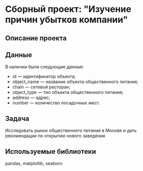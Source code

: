 # **Сборный проект: "Изучение причин убытков компании"**

## **Описание проекта**

## **Данные**  

В наличии были следующие данные:  

- id — идентификатор объекта;  
- object_name — название объекта общественного питания;  
- chain — сетевой ресторан;  
- object_type — тип объекта общественного питания;  
- address — адрес;  
- number — количество посадочных мест.  

## **Задача**  

Исследовать рынок общественного питания в Москве и дать рекомендации по открытию нового заведения  

## **Используемые библиотеки**

pandas, matplotlib, seaborn
